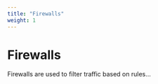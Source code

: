 ```yaml
---
title: "Firewalls"
weight: 1
---
```


# Firewalls

Firewalls are used to filter traffic based on rules...